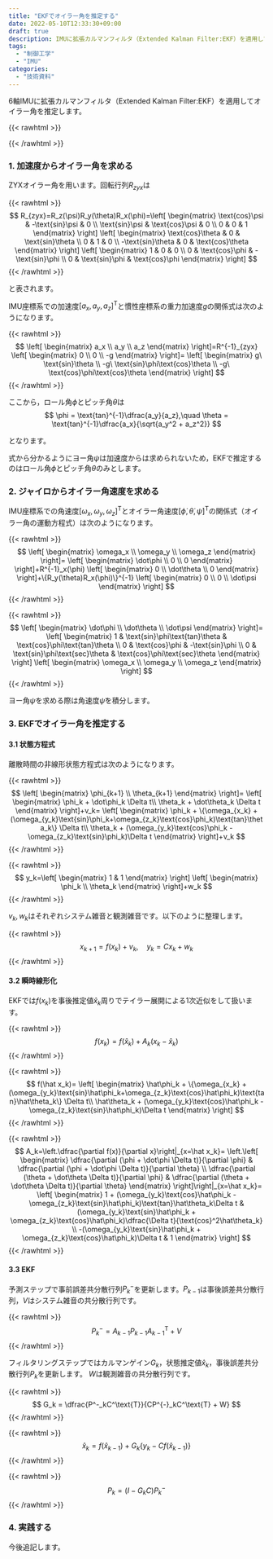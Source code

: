 ```yaml
---
title: "EKFでオイラー角を推定する"
date: 2022-05-10T12:33:30+09:00
draft: true
description: IMUに拡張カルマンフィルタ（Extended Kalman Filter:EKF）を適用してオイラー角を推定します。
tags:
  - "制御工学"
  - "IMU"
categories:
  - "技術資料"
---
```


6軸IMUに拡張カルマンフィルタ（Extended Kalman Filter:EKF）を適用してオイラー角を推定します。

<!--more-->

{{< rawhtml >}}
<script src="https://cdnjs.cloudflare.com/ajax/libs/mathjax/2.7.4/MathJax.js?config=TeX-AMS-MML_HTMLorMML"></script>
<script type="text/x-mathjax-config">
    MathJax.Hub.Config({tex2jax: {inlineMath: [['$','$'], ['\\(','\\)']]}});
</script>
{{< /rawhtml >}}

### 1. 加速度からオイラー角を求める
ZYXオイラー角を用います。回転行列$R_{zyx}$は

{{< rawhtml >}}
$$
R_{zyx}=R_z(\psi)R_y(\theta)R_x(\phi)=\left[
\begin{matrix}
    \text{cos}\psi & -\text{sin}\psi & 0 \\
    \text{sin}\psi & \text{cos}\psi & 0 \\
    0 & 0 & 1
\end{matrix}
\right]
\left[
\begin{matrix}
    \text{cos}\theta & 0 & \text{sin}\theta \\
    0 & 1 & 0 \\
    -\text{sin}\theta & 0 & \text{cos}\theta
\end{matrix}
\right]
\left[
\begin{matrix}
    1 & 0 & 0 \\
    0 & \text{cos}\phi & -\text{sin}\phi \\
    0 & \text{sin}\phi & \text{cos}\phi
\end{matrix}
\right]
$$
{{< /rawhtml >}}

と表されます。

IMU座標系での加速度$[a_x,a_y,a_z]^\text{T}$と慣性座標系の重力加速度$g$の関係式は次のようになります。

{{< rawhtml >}}
$$
\left[
\begin{matrix}
    a_x \\
    a_y \\
    a_z
\end{matrix}
\right]=R^{-1}_{zyx}
\left[
\begin{matrix}
    0 \\
    0 \\
    -g
\end{matrix}
\right]=
\left[
\begin{matrix}
    g\ \text{sin}\theta \\
    -g\ \text{sin}\phi\text{cos}\theta \\
    -g\ \text{cos}\phi\text{cos}\theta
\end{matrix}
\right]
$$
{{< /rawhtml >}}

ここから，ロール角$\phi$とピッチ角$\theta$は
$$
\phi = \text{tan}^{-1}\dfrac{a_y}{a_z},\quad \theta = \text{tan}^{-1}\dfrac{a_x}{\sqrt{a_y^2 + a_z^2}}
$$

となります。

式から分かるようにヨー角$\psi$は加速度からは求められないため，EKFで推定するのはロール角$\phi$とピッチ角$\theta$のみとします。

### 2. ジャイロからオイラー角速度を求める
IMU座標系での角速度$[\omega_x,\omega_y,\omega_z]^\text{T}$とオイラー角速度$[\dot\phi,\dot\theta,\dot\psi]^\text{T}$の関係式（オイラー角の運動方程式）は次のようになります。

{{< rawhtml >}}
$$
\left[
\begin{matrix}
    \omega_x \\
    \omega_y \\
    \omega_z
\end{matrix}
\right]=
\left[
\begin{matrix}
    \dot\phi \\
    0 \\
    0
\end{matrix}
\right]+R^{-1}_x(\phi)
\left[
\begin{matrix}
    0 \\
    \dot\theta \\
    0
\end{matrix}
\right]+\{R_y(\theta)R_x(\phi)\}^{-1}
\left[
\begin{matrix}
    0 \\
    0 \\
    \dot\psi
\end{matrix}
\right]
$$
{{< /rawhtml >}}

{{< rawhtml >}}
$$
\left[
\begin{matrix}
    \dot\phi \\
    \dot\theta \\
    \dot\psi
\end{matrix}
\right]=
\left[
\begin{matrix}
    1 & \text{sin}\phi\text{tan}\theta & \text{cos}\phi\text{tan}\theta \\
    0 & \text{cos}\phi & -\text{sin}\phi \\
    0 & \text{sin}\phi\text{sec}\theta & \text{cos}\phi\text{sec}\theta
\end{matrix}
\right]
\left[
\begin{matrix}
    \omega_x \\
    \omega_y \\
    \omega_z
\end{matrix}
\right]
$$
{{< /rawhtml >}}

ヨー角$\psi$を求める際は角速度$\dot\psi$を積分します。

### 3. EKFでオイラー角を推定する
#### 3.1 状態方程式
離散時間の非線形状態方程式は次のようになります。

{{< rawhtml >}}
$$
\left[
\begin{matrix}
    \phi_{k+1} \\
    \theta_{k+1}
\end{matrix}
\right]=
\left[
\begin{matrix}
    \phi_k + \dot\phi_k \Delta t\\
    \theta_k + \dot\theta_k \Delta t
\end{matrix}
\right]+v_k=
\left[
\begin{matrix}
    \phi_k + \{\omega_{x_k} + (\omega_{y_k}\text{sin}\phi_k+\omega_{z_k}\text{cos}\phi_k)\text{tan}\theta_k\} \Delta t\\
    \theta_k + (\omega_{y_k}\text{cos}\phi_k - \omega_{z_k}\text{sin}\phi_k)\Delta t
\end{matrix}
\right]+v_k
$$
{{< /rawhtml >}}

{{< rawhtml >}}
$$
y_k=\left[
\begin{matrix}
    1 & 1
\end{matrix}
\right]
\left[
\begin{matrix}
    \phi_k \\
    \theta_k
\end{matrix}
\right]+w_k
$$
{{< /rawhtml >}}

$v_k,w_k$はそれぞれシステム雑音と観測雑音です。以下のように整理します。

{{< rawhtml >}}
$$
x_{k+1}=f(x_k)+v_k, \quad y_k=Cx_k+w_k
$$
{{< /rawhtml >}}

#### 3.2 瞬時線形化
EKFでは$f(x_k)$を事後推定値$\hat x_k$周りでテイラー展開による1次近似をして扱います。

{{< rawhtml >}}
$$
f(x_k) = f(\hat x_k) + A_k(x_k - \hat x_k)
$$
{{< /rawhtml >}}

{{< rawhtml >}}
$$
f(\hat x_k)=
\left[
\begin{matrix}
    \hat\phi_k + \{\omega_{x_k} + (\omega_{y_k}\text{sin}\hat\phi_k+\omega_{z_k}\text{cos}\hat\phi_k)\text{tan}\hat\theta_k\} \Delta t\\
    \hat\theta_k + (\omega_{y_k}\text{cos}\hat\phi_k - \omega_{z_k}\text{sin}\hat\phi_k)\Delta t
\end{matrix}
\right]
$$
{{< /rawhtml >}}

{{< rawhtml >}}
$$
A_k=\left.\dfrac{\partial f(x)}{\partial x}\right|_{x=\hat x_k}=
\left.\left[
\begin{matrix}
    \dfrac{\partial (\phi + \dot\phi \Delta t)}{\partial \phi} & \dfrac{\partial (\phi + \dot\phi \Delta t)}{\partial \theta} \\
    \dfrac{\partial (\theta + \dot\theta \Delta t)}{\partial \phi} & \dfrac{\partial (\theta + \dot\theta \Delta t)}{\partial \theta}
\end{matrix}
\right]\right|_{x=\hat x_k}=
\left[
\begin{matrix}
    1 + (\omega_{y_k}\text{cos}\hat\phi_k - \omega_{z_k}\text{sin}\hat\phi_k)\text{tan}\hat\theta_k\Delta t & (\omega_{y_k}\text{sin}\hat\phi_k + \omega_{z_k}\text{cos}\hat\phi_k)\dfrac{\Delta t}{\text{cos}^2\hat\theta_k} \\
    -(\omega_{y_k}\text{sin}\hat\phi_k + \omega_{z_k}\text{cos}\hat\phi_k)\Delta t & 1
\end{matrix}
\right]
$$
{{< /rawhtml >}}

#### 3.3 EKF
予測ステップで事前誤差共分散行列$P_k^{-}$を更新します。$P_{k-1}$は事後誤差共分散行列，$V$はシステム雑音の共分散行列です。

{{< rawhtml >}}
$$ 
P^{-}_k = A_{k-1}P_{k-1}A_{k-1}^\text{T}+V
$$
{{< /rawhtml >}}

フィルタリングステップではカルマンゲイン$G_k$，状態推定値$\hat x_k$，事後誤差共分散行列$P_k$を更新します。
$W$は観測雑音の共分散行列です。

{{< rawhtml >}}
$$
G_k = \dfrac{P^-_kC^\text{T}}{CP^{-}_kC^\text{T} + W}
$$
{{< /rawhtml >}}

{{< rawhtml >}}
$$
\hat x_k = f(\hat x_{k-1}) + G_k\{y_k - Cf(\hat x_{k-1})\}
$$
{{< /rawhtml >}}

{{< rawhtml >}}
$$
P_k = (I - G_kC)P^-_k
$$
{{< /rawhtml >}}

### 4. 実践する
今後追記します。